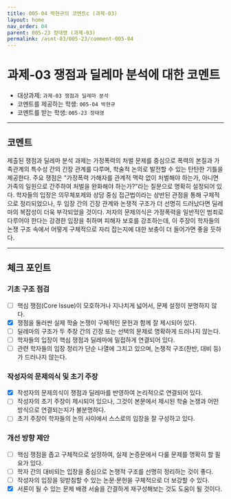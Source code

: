 ```yaml
---
title: 005-04 박현규의 코멘트c (과제-03) 
layout: home
nav_order: 04
parent: 005-23 정태영 (과제-03)
permalink: /asmt-03/005-23/comment-005-04
---
```


# 과제-03 쟁점과 딜레마 분석에 대한 코멘트

- 대상과제: `과제-03 쟁점과 딜레마 분석`
- 코멘트를 제공하는 학생: `005-04 박현규`
- 코멘트를 받는 학생: `005-23 정태영`

---

## 코멘트

제출된 쟁점과 딜레마 분석 과제는 가정폭력의 처벌 문제를 중심으로 폭력의 본질과 가족관계의 특수성 간의 긴장 관계를 다루며, 학술적 논의로 발전할 수 있는 탄탄한 기틀을 제공한다. 주요 쟁점은 "가정폭력 가해자를 관계적 맥락 없이 처벌해야 하는가, 아니면 가족의 일원으로 간주하여 처벌을 완화해야 하는가?"라는 질문으로 명확히 설정되어 있다. 학자들의 입장은 의무체포제와 상담 중심 접근법이라는 상반된 관점을 통해 구체적으로 정리되었으나, 두 입장 간의 긴장 관계와 논쟁적 구조가 더 선명히 드러났다면 딜레마의 복잡성이 더욱 부각되었을 것이다. 저자의 문제의식은 가정폭력을 일반적인 범죄로 다루어야 한다는 강경한 입장을 취하며 피해자 보호를 강조하는데, 이 주장이 학자들의 논쟁 구조 속에서 어떻게 구체적으로 자리 잡는지에 대한 보충이 더 들어가면 좋을 듯하다.

---

## 체크 포인트

### **기초 구조 점검**
- [ ] 핵심 쟁점(Core Issue)이 모호하거나 지나치게 넓어서, 문제 설정이 분명하지 않다.
- [x] 쟁점을 둘러싼 실제 학술 논쟁이 구체적인 문헌과 함께 잘 제시되어 있다.
- [ ] 딜레마의 구조가 두 주장 간의 긴장 또는 선택의 문제로 명확하게 드러나지 않는다.
- [ ] 학자들의 입장이 핵심 쟁점과 딜레마에 밀접하게 연결되어 있다.
- [ ] 관련 학자들의 입장 정리가 단순 나열에 그치고 있으며, 논쟁적 구조(찬반, 대비 등)가 드러나지 않는다.

### **작성자의 문제의식 및 초기 주장**
- [x] 작성자의 문제의식이 쟁점과 딜레마를 반영하여 논리적으로 연결되어 있다.
- [ ] 작성자의 초기 주장이 제시되어 있으나, 그것이 본문에서 제시된 학술 논쟁과 어떤 방식으로 연결되는지가 불분명하다.
- [ ] 초기 주장이 학자들의 논의 사이에서 스스로의 입장을 잘 구성하고 있다.

### **개선 방향 제안**
- [ ] 핵심 쟁점을 좁고 구체적으로 설정하여, 실제 논증문에서 다룰 문제를 명확히 할 필요가 있다.
- [ ] 학자 간의 대비되는 입장을 중심으로 논쟁적 구조를 선명히 정리하는 것이 좋다.
- [ ] 작성자의 입장을 뒷받침할 수 있는 논문·문헌을 구체적으로 더 보강할 수 있다.
- [x] 서론이 될 수 있는 문제 배경 서술을 간결하게 재구성해보는 것도 도움이 될 것이다.

